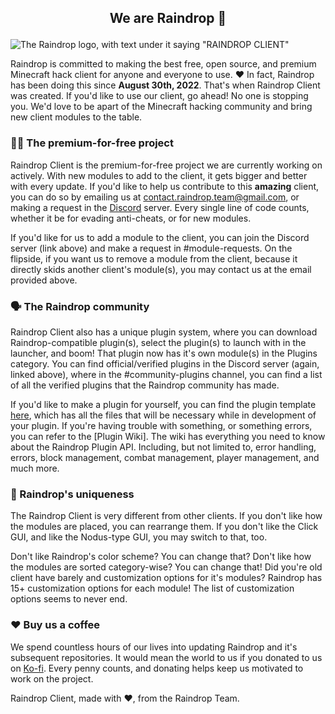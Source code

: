 ## <p align="center">We are Raindrop 👋</p>

![The Raindrop logo, with text under it saying "RAINDROP CLIENT"](https://user-images.githubusercontent.com/111155153/187543458-3833d032-ca60-42d5-a303-548b190d3852.png)

Raindrop is committed to making the best free, open source, and premium Minecraft hack client for anyone and everyone to use. ❤️ In fact, Raindrop has been doing this since **August 30th, 2022**. That's when Raindrop Client was created. If you'd like to use our client, go ahead! No one is stopping you. We'd love to be apart of the Minecraft hacking community and bring new client modules to the table.

### 👨‍💻 The premium-for-free project

Raindrop Client is the premium-for-free project we are currently working on actively. With new modules to add to the client, it gets bigger and better with every update. If you'd like to help us contribute to this **amazing** client, you can do so by emailing us at contact.raindrop.team@gmail.com, or making a request in the [Discord]() server. Every single line of code counts, whether it be for evading anti-cheats, or for new modules.

If you'd like for us to add a module to the client, you can join the Discord server (link above) and make a request in #module-requests. On the flipside, if you want us to remove a module from the client, because it directly skids another client's module(s), you may contact us at the email provided above.

### 🗣️ The Raindrop community

Raindrop Client also has a unique plugin system, where you can download Raindrop-compatible plugin(s), select the plugin(s) to launch with in the launcher, and boom! That plugin now has it's own module(s) in the Plugins category. You can find official/verified plugins in the Discord server (again, linked above), where in the #community-plugins channel, you can find a list of all the verified plugins that the Raindrop community has made.

If you'd like to make a plugin for yourself, you can find the plugin template [here](), which has all the files that will be necessary while in development of your plugin. If you're having trouble with something, or something errors, you can refer to the [Plugin Wiki]. The wiki has everything you need to know about the Raindrop Plugin API. Including, but not limited to, error handling, errors, block management, combat management, player management, and much more.

### 👀 Raindrop's uniqueness

The Raindrop Client is very different from other clients. If you don't like how the modules are placed, you can rearrange them. If you don't like the Click GUI, and like the Nodus-type GUI, you may switch to that, too.

Don't like Raindrop's color scheme? You can change that? Don't like how the modules are sorted category-wise? You can change that! Did you're old client have barely and customization options for it's modules? Raindrop has 15+ customization options for each module! The list of customization options seems to never end.

### ❤️ Buy us a coffee

We spend countless hours of our lives into updating Raindrop and it's subsequent repositories. It would mean the world to us if you donated to us on [Ko-fi](https://ko-fi.com/raindrop_team). Every penny counts, and donating helps keep us motivated to work on the project.

Raindrop Client, made with ❤️, from the Raindrop Team.
